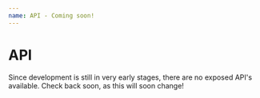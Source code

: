 ```yaml
---
name: API - Coming soon!
---
```


# API

Since development is still in very early stages, there are no exposed API's available. Check back soon, as this will soon change!
